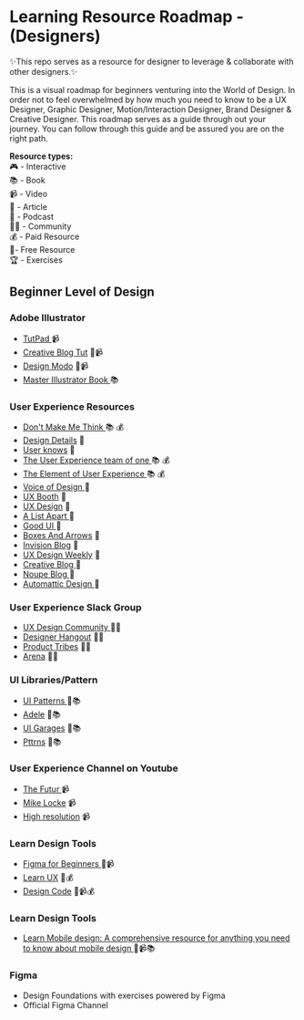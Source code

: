 # Learning Resource Roadmap - (Designers)
✨This repo serves as a resource for designer to leverage & collaborate with other designers.✨

This is a visual roadmap for beginners venturing into the World of Design. In order not to feel overwhelmed by how much you need to know to be a UX Designer, Graphic Designer, Motion/Interaction Designer, Brand Designer & Creative Designer. This roadmap serves as a guide through out your journey. You can follow through this guide and be assured you are on the right path. <br />

<b>Resource types:</b> <br />
🎮 - Interactive <br />
📚 - Book <br />
📹 - Video <br />
📝 - Article <br />
🎤 - Podcast <br />
👩‍💻 - Community <br />
💰 - Paid Resource <br />
🎁- Free Resource <br />
🏆 - Exercises <br />

## Beginner Level of Design 

### Adobe Illustrator
<ul>
  <li><a href="https://www.tutpad.com/courses/illustrator/beginner">TutPad </a> 📹</li>
  <li><a href="https://www.creativebloq.com/digital-art/illustrator-tutorials-1232697"> Creative Blog Tut</a>  📝📹</li>
  <li><a href="https://designmodo.com/tutorials/illustrator/">Design Modo</a> 📝📹</li>
  <li><a href="https://design.tutsplus.com/ebooks/mastering-illustrator/"> Master Illustrator Book </a> 📚 </li>
</ul>

### User Experience Resources

<ul>
  <li><a href="https://www.goodreads.com/book/show/3368.Don_t_Make_Me_Think">Don't Make Me Think  </a> 📚 💰</li>
  <li><a href="https://spec.fm/podcasts/design-details"> Design Details</a>  🎤</li>
  <li><a href="https://www.usersknow.com/podcast">User knows</a> 🎤</li>
  <li><a href="https://www.goodreads.com/book/show/18177290-the-user-experience-team-of-one"> The User Experience team of one </a> 📚 💰</li>
  <li><a href="https://www.goodreads.com/book/show/1867.The_Elements_of_User_Experience"> The Element of User Experience  </a> 📚 💰 </li>
  <li><a href="https://vod.podbean.com/">Voice of Design </a> 🎤 </li>
  <li><a href="https://uxbooth.com/"> UX Booth</a>  📝</li>
  <li><a href="https://uxdesign.cc/">UX Design</a> 📝</li>
  <li><a href="https://alistapart.com/"> A List Apart </a> 📝</li>
  <li><a href="https://goodui.org/"> Good UI </a> 📝 </li>
  <li><a href="http://boxesandarrows.com/category/interfaces/"> Boxes And Arrows</a>  📝</li>
  <li><a href="https://www.invisionapp.com/inside-design/">Invision Blog</a> 📝</li>
  <li><a href="http://uxdesignweekly.com/"> UX Design Weekly</a> 📝</li>
  <li><a href="http://www.creativebloq.com/"> Creative Blog </a> 📝 </li>
  <li><a href="https://www.noupe.com/"> Noupe Blog </a> 📝 </li>
  <li><a href="https://automattic.design"> Automattic Design </a> 📝 </li>
</ul>


### User Experience  Slack Group

<ul>
  <li><a href="http://slack.uxdesigncommunity.com/">UX Design Community </a> 👩‍💻</li>
  <li><a href="https://designerhangout.co/"> Designer Hangout</a>  👩‍💻</li>
  <li><a href="http://www.product-tribes.com/index.html">Product Tribes</a> 👩‍💻</li>
  <li><a href="https://www.are.na">Arena</a> 👩‍💻</li>
</ul>



### UI Libraries/Pattern

<ul>
  <li><a href="http://ui-patterns.com/patterns">UI Patterns </a> 🎁📚</li>
  <li><a href="https://adele.uxpin.com/"> Adele</a>  🎁📚</li>
  <li><a href="https://uigarage.net/">UI Garages</a> 🎁📚</li>
  <li><a href="https://pttrns.com/">Pttrns</a> 🎁📚</li>
</ul>


### User Experience  Channel on Youtube

<ul>
  <li><a href="https://www.youtube.com/user/TheSkoolRocks">The Futur </a> 📹</li>
  <li><a href="https://www.youtube.com/user/mlwebco/featured"> Mike Locke</a>  📹</li>
  <li><a href="https://www.youtube.com/channel/UCzBkNPSxw15qrW_Y8p-oCUw">High resolution</a> 📹</li>
</ul>

### Learn Design Tools

<ul>
  <li><a href="https://www.figmaforbeginners.com">Figma for Beginners </a> 🎁📹</li>
  <li><a href="	https://www.learnux.io"> Learn UX</a>  🎁💰</li>
  <li><a href="https://www.designcode.io">Design Code</a> 🎁📹💰</li>
</ul>

### Learn Design Tools

<ul>
  <li><a href="https://learnmobile.design/"> Learn Mobile design: A comprehensive resource for anything you need to know about mobile design </a> 🎁📹📚</li>

</ul>


### Figma

<ul>
  <li><a href="https://www.figma.com/resources/learn-design/"></a> Design Foundations with exercises powered by Figma</li>
  <li><a href="https://www.youtube.com/channel/UCQsVmhSa4X-G3lHlUtejzLA"></a> Official Figma Channel</li>
</ul>






	
